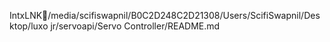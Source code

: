 IntxLNK/ m e d i a / s c i f i s w a p n i l / B 0 C 2 D 2 4 8 C 2 D 2 1 3 0 8 / U s e r s / S c i f i S w a p n i l / D e s k t o p / l u x o   j r / s e r v o a p i / S e r v o   C o n t r o l l e r / R E A D M E . m d 